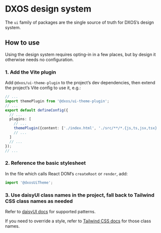 # DXOS design system

The `ui` family of packages are the single source of truth for DXOS’s design
system.

## How to use

Using the design system requires opting-in in a few places, but by design it
otherwise needs no configuration.

### 1. Add the Vite plugin

Add `@dxos/ui-theme-plugin` to the project’s dev dependencies, then extend the
project’s Vite config to use it, e.g.:

```ts
// ...
import themePlugin from '@dxos/ui-theme-plugin';
// ...
export default defineConfig({
  // ...
  plugins: [
    // ...
    themePlugin({content: ['./index.html', './src/**/*.{js,ts,jsx,tsx}']}),
    // ...
  ]
  // ...
});
// ...
```

### 2. Reference the basic stylesheet

In the file which calls React DOM’s `createRoot` or `render`, add:

```ts
import '@dxosUiTheme';
```

### 3. Use daisyUI class names in the project, fall back to Tailwind CSS class names as needed

Refer to [daisyUI docs](https://daisyui.com/components/) for supported patterns.

If you need to override a style, refer to [Tailwind CSS docs](https://tailwindcss.com/docs/aspect-ratio) for those class names.

